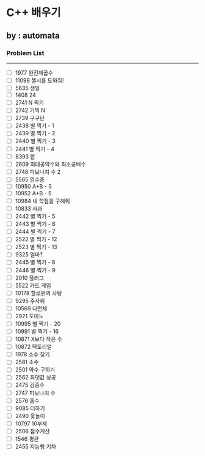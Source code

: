 # C++ 배우기
## by : automata

### Problem List
---
- [ ] 1977	 완전제곱수		
- [ ] 11098	 첼시를 도와줘!	
- [ ] 5635	 생일	
- [ ] 1408	 24		
- [ ] 2741	 N 찍기	
- [ ] 2742	 기찍 N	
- [ ] 2739	 구구단
- [ ] 2438	 별 찍기 - 1		
- [ ] 2439	 별 찍기 - 2		
- [ ] 2440	 별 찍기 - 3		
- [ ] 2441	 별 찍기 - 4		
- [ ] 8393	 합
- [ ] 2609	 최대공약수와 최소공배수
- [ ] 2748	 피보나치 수 2
- [ ] 5565	 영수증	
- [ ] 10950	 A+B - 3
- [ ] 10952	 A+B - 5
- [ ] 10984	 내 학점을 구해줘
- [ ] 10833	 사과
- [ ] 2442	 별 찍기 - 5
- [ ] 2443	 별 찍기 - 6		
- [ ] 2444	 별 찍기 - 7		
- [ ] 2522	 별 찍기 - 12		
- [ ] 2523	 별 찍기 - 13		
- [ ] 9325	 얼마?
- [ ] 2445	 별 찍기 - 8		
- [ ] 2446	 별 찍기 - 9		
- [ ] 2010	 플러그
- [ ] 5522	 카드 게임
- [ ] 10178	 할로윈의 사탕
- [ ] 9295	 주사위	
- [ ] 10569	 다면체
- [ ] 2921	 도미노	
- [ ] 10995	 별 찍기 - 20		
- [ ] 10991	 별 찍기 - 16		
- [ ] 10871	 X보다 작은 수	
- [ ] 10872	 팩토리얼
- [ ] 1978	 소수 찾기
- [ ] 2581	 소수	
- [ ] 2501	 약수 구하기		
- [ ] 2562	 최댓값	성공
- [ ] 2475	 검증수
- [ ] 2747	 피보나치 수		
- [ ] 2576	 홀수
- [ ] 9085	 더하기
- [ ] 2490	 윷놀이
- [ ] 10797	 10부제
- [ ] 2506	 점수계산
- [ ] 1546	 평균
- [ ] 2455	 지능형 기차